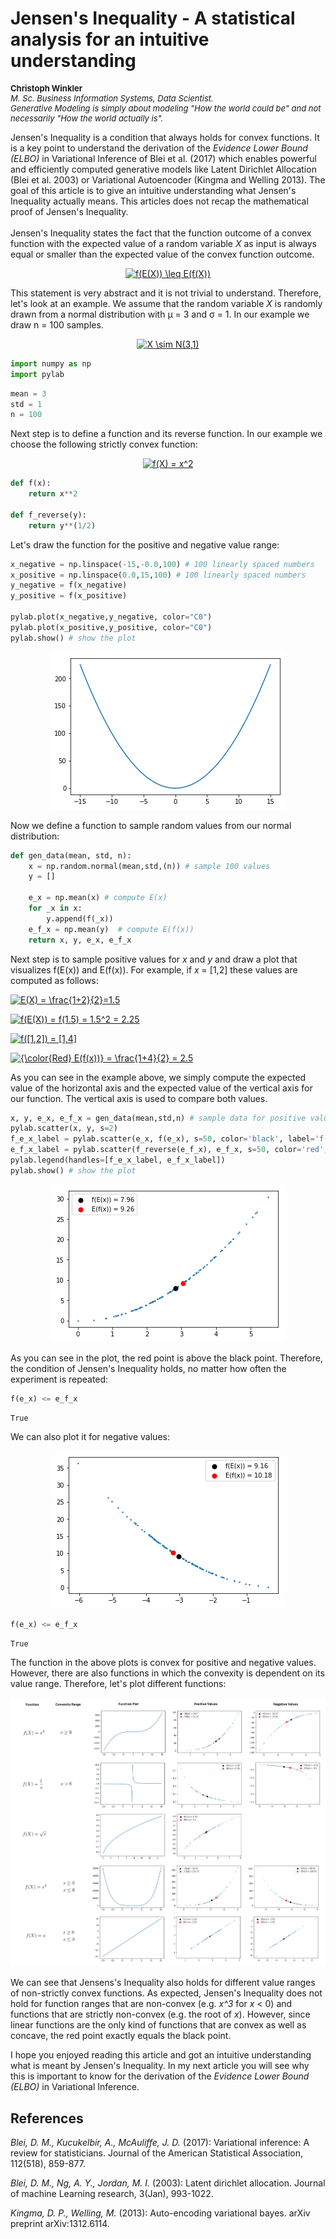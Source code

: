 <link rel="stylesheet" href="stylesheet.min.css">
<h1>Jensen's Inequality - A statistical analysis for an intuitive understanding</h1>
<p align="left" style="font-size:13px;"><b>Christoph Winkler</b><br>
<i>M. Sc. Business Information Systems, Data Scientist.<br>
Generative Modeling is simply about modeling "How the world could be" and not necessarily "How the world actually is".</i></p>

Jensen's Inequality is a condition that always holds for convex functions. It is a key point to understand the derivation of the <i>Evidence Lower Bound (ELBO)</i> in Variational Inference of Blei et al. (2017) which enables powerful and efficiently computed  generative models like Latent Dirichlet Allocation (Blei et al. 2003) or Variational Autoencoder (Kingma and Welling 2013). The goal of this article is to give an intuitive understanding what Jensen's Inequality actually means. This articles does not recap the mathematical proof of Jensen's Inequality. <br><br>
Jensen's Inequality states the fact that the function outcome of a convex function with the expected value of a random variable <i>X</i> as input is always equal or smaller than the expected value of the convex function outcome.<br>

<p align="center">
<a href="https://www.codecogs.com/eqnedit.php?latex=\dpi{120}&space;f(E(X))&space;\leq&space;E(f(X))" target="_blank"><img src="https://latex.codecogs.com/gif.latex?\dpi{120}&space;f(E(X))&space;\leq&space;E(f(X))" title="f(E(X)) \leq E(f(X))" /></a>
</p>

This statement is very abstract and it is not trivial to understand. Therefore, let's look at an example. We assume that the random variable <i>X</i> is randomly drawn from a normal distribution with &mu; = 3 and &sigma; = 1. In our example we draw n = 100 samples.

<p align="center">
<a href="https://www.codecogs.com/eqnedit.php?latex=\dpi{120}&space;X&space;\sim&space;N(3,1)" target="_blank"><img src="https://latex.codecogs.com/gif.latex?\dpi{120}&space;X&space;\sim&space;N(3,1)" title="X \sim N(3,1)" /></a>
</p>

```python
import numpy as np
import pylab
```

```python
mean = 3
std = 1
n = 100
```

Next step is to define a function and its reverse function. In our example we choose the following strictly convex function:

<p align="center">
<a href="https://www.codecogs.com/eqnedit.php?latex=\dpi{120}&space;f(X)&space;=&space;x^2" target="_blank"><img src="https://latex.codecogs.com/gif.latex?\dpi{120}&space;f(X)&space;=&space;x^2" title="f(X) = x^2" /></a>
</p>

```python
def f(x):
    return x**2

def f_reverse(y):
    return y**(1/2)
```

Let's draw the function for the positive and negative value range:

```python
x_negative = np.linspace(-15,-0.0,100) # 100 linearly spaced numbers
x_positive = np.linspace(0.0,15,100) # 100 linearly spaced numbers
y_negative = f(x_negative)
y_positive = f(x_positive)

pylab.plot(x_negative,y_negative, color="C0")
pylab.plot(x_positive,y_positive, color="C0")
pylab.show() # show the plot
```
<p align="center">
<img src="img_x2.png" />
</p>

Now we define a function to sample random values from our normal distribution:

```python
def gen_data(mean, std, n):
    x = np.random.normal(mean,std,(n)) # sample 100 values
    y = []

    e_x = np.mean(x) # compute E(x)
    for _x in x:
        y.append(f(_x))
    e_f_x = np.mean(y)  # compute E(f(x))
    return x, y, e_x, e_f_x
 ```
 
Next step is to sample positive values for <i>x</i> and <i>y</i> and draw a plot that visualizes f(E(x)) and E(f(x)). For example, if <i>x</i> = [1,2] these values are computed as follows:

<a href="https://www.codecogs.com/eqnedit.php?latex=\dpi{120}&space;E(X)&space;=&space;\frac{1&plus;2}{2}=1.5" target="_blank"><img src="https://latex.codecogs.com/gif.latex?\dpi{120}&space;E(X)&space;=&space;\frac{1&plus;2}{2}=1.5" title="E(X) = \frac{1+2}{2}=1.5" /></a>

<a href="https://www.codecogs.com/eqnedit.php?latex=\dpi{120}&space;f(E(X))&space;=&space;f(1.5)&space;=&space;1.5^2&space;=&space;2.25" target="_blank"><img src="https://latex.codecogs.com/gif.latex?\dpi{120}&space;f(E(X))&space;=&space;f(1.5)&space;=&space;1.5^2&space;=&space;2.25" title="f(E(X)) = f(1.5) = 1.5^2 = 2.25" /></a>

<a href="https://www.codecogs.com/eqnedit.php?latex=\dpi{120}&space;f([1,2])&space;=&space;[1,4]" target="_blank"><img src="https://latex.codecogs.com/gif.latex?\dpi{120}&space;f([1,2])&space;=&space;[1,4]" title="f([1,2]) = [1,4]" /></a>

<a href="https://www.codecogs.com/eqnedit.php?latex=\dpi{120}&space;&space;E(f(x))&space;=&space;\frac{1&plus;4}{2}&space;=&space;2.5" target="_blank"><img src="https://latex.codecogs.com/gif.latex?\dpi{120}&space;&space;E(f(x))&space;=&space;\frac{1&plus;4}{2}&space;=&space;2.5" title="{\color{Red} E(f(x))} = \frac{1+4}{2} = 2.5" /></a>

As you can see in the example above, we simply compute the expected value of the horizontal axis and the expected value of the vertical axis for our function. The vertical axis is used to compare both values.
 
```python
x, y, e_x, e_f_x = gen_data(mean,std,n) # sample data for positive value range
pylab.scatter(x, y, s=2)
f_e_x_label = pylab.scatter(e_x, f(e_x), s=50, color='black', label='f(E(x)) = ' + str(round(f(e_x),2)))
e_f_x_label = pylab.scatter(f_reverse(e_f_x), e_f_x, s=50, color='red', label='E(f(x)) = ' + str(round(e_f_x,2)))
pylab.legend(handles=[f_e_x_label, e_f_x_label])
pylab.show() # show the plot
```
<p align="center">
<img src="img_x2_positive.png" />
</p>

As you can see in the plot, the red point is above the black point. Therefore, the condition of Jensen's Inequality holds, no matter how often the experiment is repeated:

```python
f(e_x) <= e_f_x
```
```
True
```

We can also plot it for negative values:<br>
<p align="center">
<img src="img_x2_negative.png" />
</p>

```python
f(e_x) <= e_f_x
```
```
True
```

The function in the above plots is convex for positive and negative values. However, there are also functions in which the convexity is dependent on its value range. Therefore, let's plot different functions:
<p align="center">
<img src="img_functions.png" />
</p>
We can see that Jensens's Inequality also holds for different value ranges of non-strictly convex functions. As expected, Jensen's Inequality does not hold for function ranges that are non-convex (e.g. <i>x^3</i> for <i>x</i> < 0) and functions that are strictly non-convex (e.g. the root of <i>x</i>). However, since linear functions are the only kind of functions that are convex as well as concave, the red point exactly equals the black point.

I hope you enjoyed reading this article and got an intuitive understanding what is meant by Jensen's Inequality. In my next article you will see why this is important to know for the derivation of the <i>Evidence Lower Bound (ELBO)</i> in Variational Inference.

<h2>References</h2>
<p><i>Blei, D. M., Kucukelbir, A., McAuliffe, J. D.</i> (2017): Variational inference: A review for statisticians. Journal of the American Statistical Association, 112(518), 859-877.</p>
<p><i>Blei, D. M., Ng, A. Y., Jordan, M. I.</i> (2003): Latent dirichlet allocation. Journal of machine Learning research, 3(Jan), 993-1022.</p>
<p><i>Kingma, D. P., Welling, M.</i> (2013): Auto-encoding variational bayes. arXiv preprint arXiv:1312.6114.</p>
